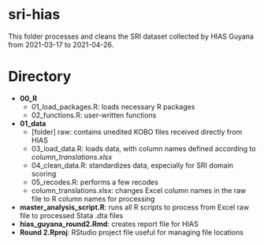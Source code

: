 # sri-hias
This folder processes and cleans the SRI dataset collected by HIAS Guyana from 2021-03-17 to 2021-04-26.

# Directory
* __00_R__
  * 01_load_packages.R: loads necessary R packages
  * 02_functions.R: user-written functions
* __01_data__
  * [folder] raw: contains unedited KOBO files received directly from HIAS
  * 03_load_data.R: loads data, with column names defined according to *column_translations.xlsx*
  * 04_clean_data.R: standardizes data, especially for SRI domain scoring
  * 05_recodes.R: performs a few recodes
  * column_translations.xlsx: changes Excel column names in the raw file to R column names for processing
* __master_analysis_script.R__: runs all R scripts to process from Excel raw file to processed Stata .dta files
* __hias_guyana_round2.Rmd__: creates report file for HIAS
* __Round 2.Rproj__: RStudio project file useful for managing file locations
